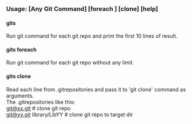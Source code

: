 ### Usage: [Any Git Command] [foreach <Any Git Command>] [clone] [help]

#### gits <Any Git Command>
   Run git command for each git repo and print the first 10 lines of result.

#### gits foreach <Any Git Command>
   Run git command for each git repo without any limit.

#### gits clone
   Read each line from .gitrepositories and pass it to 'git clone' command as arguments.  
   The .gitrepositories like this:  
   git@xx.git # clone git repo  
   git@yy.git library/LibYY # clone git repo to target dir
